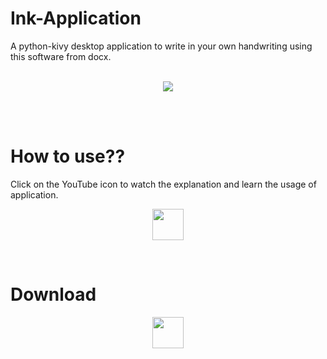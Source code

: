 # Ink-Application
A python-kivy desktop application to write in your own handwriting using this software from docx.
<br />
<br />
<p align="center">
  <img src="https://user-images.githubusercontent.com/88069082/132243836-5153b05b-cbdb-4286-bfe8-ea5e88b7b24d.png"/>
</p>
<br />
<br />

# How to use??
Click on the YouTube icon to watch the explanation and learn the usage of application.
<p align="center">
  <a href="https://youtu.be/ZbnSrvUp_dg">
    <img src="https://upload.wikimedia.org/wikipedia/commons/thumb/9/9e/YouTube_Logo_%282013-2017%29.svg/2560px-YouTube_Logo_%282013-2017%29.svg.png" height="50px"/>
  </a>
</p>
<br />

# Download
<p align="center">
  <a href="https://github.com/Satyam-2001/Ink-Application/releases/download/v0.1/Ink.zip">
    <img src="https://www.pngarts.com/files/2/Download-Button-PNG-Image-Background.png" height="50px"/>
  </a>
</p>
